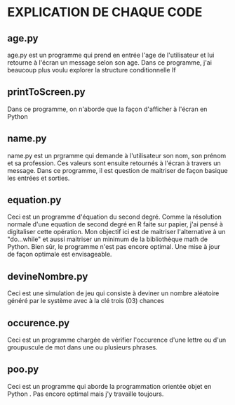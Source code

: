 # EXPLICATION DE CHAQUE CODE
## age.py
age.py est un programme qui prend en entrée l'age de l'utilisateur et lui retourne à l'écran un message selon son age.
Dans ce programme, j'ai beaucoup plus voulu explorer la structure conditionnelle If

## printToScreen.py
Dans ce programme, on n'aborde que la façon d'afficher à l'écran en Python

## name.py 
name.py est un prgramme qui demande à l'utilisateur son nom, son prénom et sa profession. Ces valeurs sont ensuite retournés à l'écran à travers un message.
Dans ce programme, il est question de maitriser de façon basique les entrées et sorties.

## equation.py 
Ceci est un programme d'équation du second degré. Comme la résolution normale d'une equation de second degré en R faite sur papier, j'ai pensé à digitaliser cette opération. 
Mon objectif ici est de maitriser l'alternative à un "do...while" et aussi maitriser un minimum de la  bibliothèque math de Python. Bien sûr, le programme n'est pas encore optimal. Une mise à jour de façon optimale est envisageable.

## devineNombre.py
Ceci est une simulation de jeu qui consiste à deviner un nombre aléatoire généré par le système avec à la clé trois (03) chances

## occurence.py
Ceci est un programme chargée de vérifier l'occurence d'une lettre ou d'un groupuscule de mot dans une ou plusieurs phrases.

## poo.py
Ceci est un programme qui aborde la programmation orientée objet en Python . Pas encore optimal mais j'y travaille toujours.